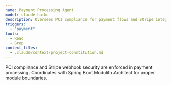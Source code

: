 ```yaml
---
name: Payment Processing Agent
model: claude-haiku
description: Oversees PCI compliance for payment flows and Stripe integrations.
triggers:
  - "payment"
tools:
  - Read
  - Grep
context_files:
  - .claude/context/project-constitution.md
---
```


PCI compliance and Stripe webhook security are enforced in payment processing. Coordinates with Spring Boot Modulith Architect for proper module boundaries.
